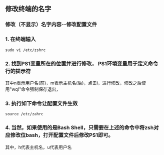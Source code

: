 ## 修改终端的名字

### 修改（不显示）名字内容--修改配置文件

### 1. 在终端输入

```shell
sudo vi /etc/zshrc
```

### 2. 找到PS1变量所在的位置并进行修改， PS1环境变量用于定义命令行的提示符

其中n表示用户名(前)，m表示主机名(后)，点击i，进行修改，修改之后使用"wq!"命令强制保存退出，

### 3. 执行如下命令让配置文件生效

```shell
source /etc/zahrc
```

### 4. 当然，如果使用的是Bash Shell，只需要在上述的命令中将zsh对应修改位bash，打开配置文件后修改PS1即可。

其中，h代表主机名，u代表用户名